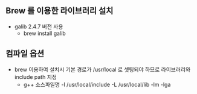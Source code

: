 ## Brew 를 이용한 라이브러리 설치
* galib 2.4.7 버전 사용
	* brew install galib

## 컴파일 옵션
* brew 이용하여 설치시 기본 경로가 /usr/local 로 셋팅되야 하므로 라이브러리와 include path 지정
	* g++ 소스파일명 -I /usr/local/include -L /usr/local/lib -lm -lga
